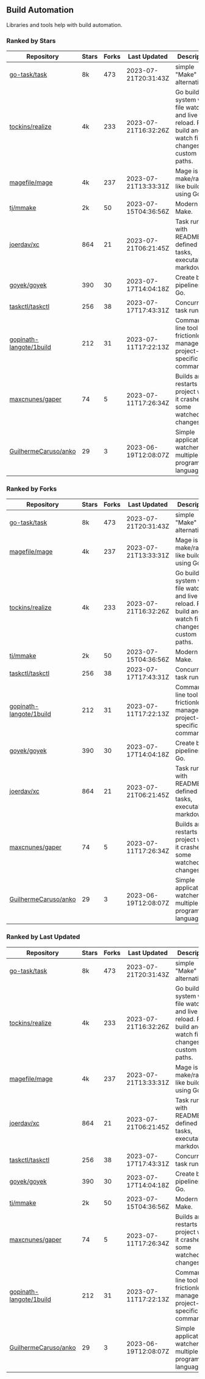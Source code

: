 ## Build Automation

Libraries and tools help with build automation.

### Ranked by Stars

| Repository | Stars | Forks | Last Updated | Description | 
|------------|-------|-------|--------------|-------------|
| [go-task/task](https://github.com/go-task/task) | 8k | 473 | 2023-07-21T20:31:43Z |  simple "Make" alternative. |
| [tockins/realize](https://github.com/tockins/realize) | 4k | 233 | 2023-07-21T16:32:26Z |  Go build a system with file watchers and live to reload. Run, build and watch file changes with custom paths. |
| [magefile/mage](https://github.com/magefile/mage) | 4k | 237 | 2023-07-21T13:33:31Z |  Mage is a make/rake-like build tool using Go. |
| [tj/mmake](https://github.com/tj/mmake) | 2k | 50 | 2023-07-15T04:36:56Z |  Modern Make. |
| [joerdav/xc](https://github.com/joerdav/xc) | 864 | 21 | 2023-07-21T06:21:45Z |  Task runner with README.md defined tasks, executable markdown. |
| [goyek/goyek](https://github.com/goyek/goyek) | 390 | 30 | 2023-07-17T14:04:18Z |  Create build pipelines in Go. |
| [taskctl/taskctl](https://github.com/taskctl/taskctl) | 256 | 38 | 2023-07-17T17:43:31Z |  Concurrent task runner. |
| [gopinath-langote/1build](https://github.com/gopinath-langote/1build) | 212 | 31 | 2023-07-11T17:22:13Z |  Command line tool to frictionlessly manage project-specific commands. |
| [maxcnunes/gaper](https://github.com/maxcnunes/gaper) | 74 | 5 | 2023-07-11T17:26:34Z |  Builds and restarts a Go project when it crashes or some watched file changes. |
| [GuilhermeCaruso/anko](https://github.com/GuilhermeCaruso/anko) | 29 | 3 | 2023-06-19T12:08:07Z |  Simple application watcher for multiple programming languages. |

### Ranked by Forks

| Repository | Stars | Forks | Last Updated | Description | 
|------------|-------|-------|--------------|-------------|
| [go-task/task](https://github.com/go-task/task) | 8k | 473 | 2023-07-21T20:31:43Z |  simple "Make" alternative. |
| [magefile/mage](https://github.com/magefile/mage) | 4k | 237 | 2023-07-21T13:33:31Z |  Mage is a make/rake-like build tool using Go. |
| [tockins/realize](https://github.com/tockins/realize) | 4k | 233 | 2023-07-21T16:32:26Z |  Go build a system with file watchers and live to reload. Run, build and watch file changes with custom paths. |
| [tj/mmake](https://github.com/tj/mmake) | 2k | 50 | 2023-07-15T04:36:56Z |  Modern Make. |
| [taskctl/taskctl](https://github.com/taskctl/taskctl) | 256 | 38 | 2023-07-17T17:43:31Z |  Concurrent task runner. |
| [gopinath-langote/1build](https://github.com/gopinath-langote/1build) | 212 | 31 | 2023-07-11T17:22:13Z |  Command line tool to frictionlessly manage project-specific commands. |
| [goyek/goyek](https://github.com/goyek/goyek) | 390 | 30 | 2023-07-17T14:04:18Z |  Create build pipelines in Go. |
| [joerdav/xc](https://github.com/joerdav/xc) | 864 | 21 | 2023-07-21T06:21:45Z |  Task runner with README.md defined tasks, executable markdown. |
| [maxcnunes/gaper](https://github.com/maxcnunes/gaper) | 74 | 5 | 2023-07-11T17:26:34Z |  Builds and restarts a Go project when it crashes or some watched file changes. |
| [GuilhermeCaruso/anko](https://github.com/GuilhermeCaruso/anko) | 29 | 3 | 2023-06-19T12:08:07Z |  Simple application watcher for multiple programming languages. |

### Ranked by Last Updated

| Repository | Stars | Forks | Last Updated | Description | 
|------------|-------|-------|--------------|-------------|
| [go-task/task](https://github.com/go-task/task) | 8k | 473 | 2023-07-21T20:31:43Z |  simple "Make" alternative. |
| [tockins/realize](https://github.com/tockins/realize) | 4k | 233 | 2023-07-21T16:32:26Z |  Go build a system with file watchers and live to reload. Run, build and watch file changes with custom paths. |
| [magefile/mage](https://github.com/magefile/mage) | 4k | 237 | 2023-07-21T13:33:31Z |  Mage is a make/rake-like build tool using Go. |
| [joerdav/xc](https://github.com/joerdav/xc) | 864 | 21 | 2023-07-21T06:21:45Z |  Task runner with README.md defined tasks, executable markdown. |
| [taskctl/taskctl](https://github.com/taskctl/taskctl) | 256 | 38 | 2023-07-17T17:43:31Z |  Concurrent task runner. |
| [goyek/goyek](https://github.com/goyek/goyek) | 390 | 30 | 2023-07-17T14:04:18Z |  Create build pipelines in Go. |
| [tj/mmake](https://github.com/tj/mmake) | 2k | 50 | 2023-07-15T04:36:56Z |  Modern Make. |
| [maxcnunes/gaper](https://github.com/maxcnunes/gaper) | 74 | 5 | 2023-07-11T17:26:34Z |  Builds and restarts a Go project when it crashes or some watched file changes. |
| [gopinath-langote/1build](https://github.com/gopinath-langote/1build) | 212 | 31 | 2023-07-11T17:22:13Z |  Command line tool to frictionlessly manage project-specific commands. |
| [GuilhermeCaruso/anko](https://github.com/GuilhermeCaruso/anko) | 29 | 3 | 2023-06-19T12:08:07Z |  Simple application watcher for multiple programming languages. |

